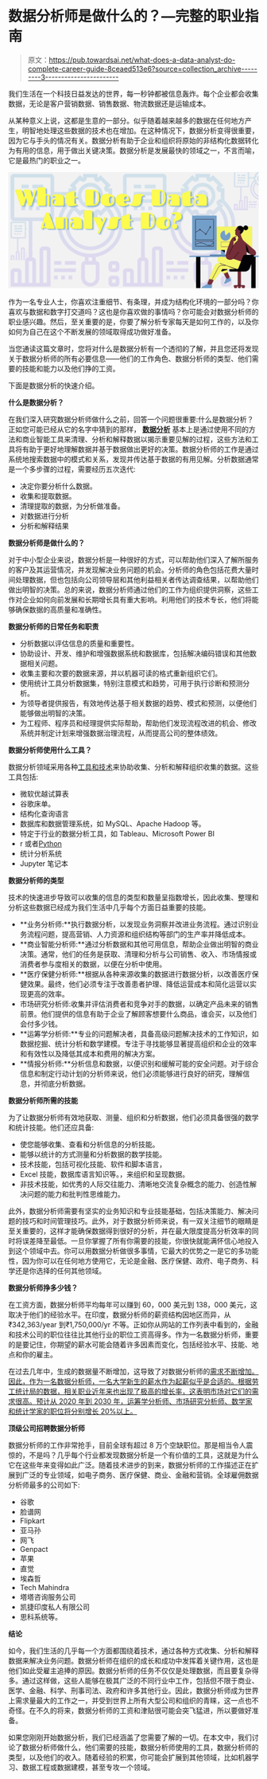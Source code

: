 # 数据分析师是做什么的？—完整的职业指南

> 原文：<https://pub.towardsai.net/what-does-a-data-analyst-do-complete-career-guide-8ceaed513e6?source=collection_archive---------3----------------------->

我们生活在一个科技日益发达的世界，每一秒钟都被信息轰炸。每个企业都会收集数据，无论是客户营销数据、销售数据、物流数据还是运输成本。

从某种意义上说，这都是生意的一部分。似乎随着越来越多的数据在任何地方产生，明智地处理这些数据的技术也在增加。在这种情况下，数据分析变得很重要，因为它与手头的情况有关。数据分析有助于企业和组织将原始的非结构化数据转化为有用的信息，用于做出关键决策。数据分析是发展最快的领域之一，不言而喻，它是最热门的职业之一。

![](img/8140211da28e2bd4009b6053fceb57a4.png)

作为一名专业人士，你喜欢注重细节、有条理，并成为结构化环境的一部分吗？你喜欢与数据和数字打交道吗？这也是你喜欢做的事情吗？你可能会对数据分析师的职业感兴趣。然后，至关重要的是，你要了解分析专家每天是如何工作的，以及你如何为自己在这个不断发展的领域取得成功做好准备。

当您通读这篇文章时，您将对什么是数据分析有一个透彻的了解，并且您还将发现关于数据分析师的所有必要信息——他们的工作角色、数据分析师的类型、他们需要的技能和能力以及他们挣的工资。

下面是数据分析的快速介绍。

**什么是数据分析？**

在我们深入研究数据分析师做什么之前，回答一个问题很重要:什么是数据分析？正如您可能已经从它的名字中猜到的那样， [**数据分析**](https://www.interviewbit.com/data-analyst-interview-questions/) 基本上是通过使用不同的方法和商业智能工具来清理、分析和解释数据以揭示重要见解的过程，这些方法和工具将有助于更好地理解数据并基于数据做出更好的决策。数据分析师的工作是通过系统地搜索数据中的模式和关系，发现并传达基于数据的有用见解。分析数据通常是一个多步骤的过程，需要经历五次迭代:

*   决定你要分析什么数据。
*   收集和提取数据。
*   清理提取的数据，为分析做准备。
*   对数据进行分析
*   分析和解释结果

**数据分析师是做什么的？**

对于中小型企业来说，数据分析是一种很好的方式，可以帮助他们深入了解所服务的客户及其运营情况，并发现解决业务问题的机会。分析师的角色包括花费大量时间处理数据，但也包括向公司领导层和其他利益相关者传达调查结果，以帮助他们做出明智的决策。总的来说，数据分析师通过他们的工作为组织提供洞察，这些工作对企业如何向前发展和长期增长具有重大影响。利用他们的技术专长，他们将能够确保数据的高质量和准确性。

**数据分析师的日常任务和职责**

*   分析数据以评估信息的质量和重要性。
*   协助设计、开发、维护和增强数据系统和数据库，包括解决编码错误和其他数据相关问题。
*   收集主要和次要的数据来源，并以机器可读的格式重新组织它们。
*   使用统计工具分析数据集，特别注意模式和趋势，可用于执行诊断和预测分析。
*   为领导者提供报告，有效地传达基于相关数据的趋势、模式和预测，以便他们能够做出明智的决策。
*   为工程师、程序员和经理提供实际帮助，帮助他们发现流程改进的机会、修改系统并制定计划来增强数据治理流程，从而提高公司的整体绩效。

**数据分析师使用什么工具？**

数据分析领域采用各种[工具和技术](https://www.spiceworks.com/tech/big-data/articles/data-analysis-tools/)来协助收集、分析和解释组织收集的数据。这些工具包括:

*   微软优越试算表
*   谷歌床单。
*   结构化查询语言
*   数据库和数据管理系统，如 MySQL、Apache Hadoop 等。
*   特定于行业的数据分析工具，如 Tableau、Microsoft Power BI
*   r 或者[Python](https://www.scaler.com/topics/python/)
*   统计分析系统
*   Jupyter 笔记本

**数据分析师的类型**

技术的快速进步导致可以收集的信息的类型和数量呈指数增长，因此收集、整理和分析这些数据已经成为我们生活中几乎每个方面日益重要的技能。

*   **业务分析师:**执行数据分析，以发现业务洞察并改进业务流程。通过识别业务流程问题，提高营销、人力资源和组织结构等部门的生产率并降低成本。
*   **商业智能分析师:**通过分析数据和其他可用信息，帮助企业做出明智的商业决策。通常，他们的任务是获取、清理和分析与公司销售、收入、市场情报或消费者参与度相关的数据，以便在分析中使用。
*   **医疗保健分析师:**根据从各种来源收集的数据进行数据分析，以改善医疗保健效果。最终，他们必须专注于改善患者护理、降低运营成本和简化运营以实现更高的效率。
*   市场研究分析师:收集并评估消费者和竞争对手的数据，以确定产品未来的销售前景。他们提供的信息有助于企业了解顾客想要什么商品，谁会买，以及他们会付多少钱。
*   **运筹学分析师:**专业的问题解决者，具备高级问题解决技术的工作知识，如数据挖掘、统计分析和数学建模。专注于寻找能够显著提高组织和企业的效率和有效性以及降低其成本和费用的解决方案。
*   **情报分析师:**分析信息和数据，以便识别和缓解可能的安全问题。对于综合信息和制定行动计划的分析师来说，他们必须能够进行良好的研究，理解信息，并彻底分析数据。

**数据分析师所需的技能**

为了让数据分析师有效地获取、测量、组织和分析数据，他们必须具备很强的数学和统计技能。他们还应具备:

*   使您能够收集、查看和分析信息的分析技能。
*   能够以统计的方式测量和分析数据的数学技能。
*   技术技能，包括可视化技能、软件和脚本语言，
*   Excel 技能，数据库语言知识等。，来组织和呈现数据。
*   非技术技能，如优秀的人际交往能力、清晰地交流复杂概念的能力、创造性解决问题的能力和批判性思维能力。

此外，数据分析师需要有坚实的业务知识和专业技能基础，包括决策能力、解决问题的技巧和时间管理技巧。此外，对于数据分析师来说，有一双关注细节的眼睛是至关重要的，这样才能确保数据得到很好的分析，并在最大限度提高分析效率的同时将误差降至最低。一旦你掌握了所有你需要的技能，你很快就能满怀信心地投入到这个领域中去。你可以用数据分析做很多事情，它最大的优势之一是它的多功能性，因为你可以在任何地方使用它，无论是金融、医疗保健、政府、电子商务、科学还是你选择的任何其他领域。

**数据分析师挣多少钱？**

在工资方面，数据分析师平均每年可以赚到 60，000 美元到 138，000 美元，这取决于他们的经验水平。在印度，数据分析师的薪资结构因地区而异，从₹342,363/year 到₹1,750,000/yr 不等。正如你从网站的工作列表中看到的，金融和技术公司的职位往往比其他行业的职位工资高得多。作为一名数据分析师，重要的是要记住，你期望的薪水可能会随着许多因素而变化，包括经验水平、技能、地点和你的雇主。

在过去几年中，生成的数据量不断增加，这导致了对数据分析师的[需求不断增加。因此，作为一名数据分析师，一名大学新生的薪水作为起薪似乎是合适的。根据劳工统计局的数据，相关职业近年来也出现了极高的增长率，这表明市场对它们的需求很高。预计从 2020 年到 2030 年，运筹学分析师、市场研究分析师、数学家和统计学家的职位将分别增长 20%以上。](https://timesofindia.indiatimes.com/blogs/voices/the-growing-demand-for-data-fluency-in-workplaces/)

**顶级公司招聘数据分析师**

数据分析师的工作非常抢手，目前全球有超过 8 万个空缺职位。那是相当令人震惊的，不是吗？几乎每个行业都发现数据分析是一个有价值的工具，这就是为什么它在这些年来变得如此广泛。随着技术进步的到来，数据分析师的工作描述正在扩展到广泛的专业领域，如电子商务、医疗保健、商业、金融和营销。全球雇佣数据分析师最多的公司如下:

*   谷歌
*   脸谱网
*   Flipkart
*   亚马孙
*   网飞
*   Genpact
*   苹果
*   直觉
*   埃森哲
*   Tech Mahindra
*   塔塔咨询服务公司
*   凯捷印度私人有限公司
*   思科系统等。

**结论**

如今，我们生活的几乎每一个方面都围绕着技术，通过各种方式收集、分析和解释数据来解决业务问题。数据分析师在组织的成长和成功中发挥着关键作用，这也是他们如此受雇主追捧的原因。数据分析师的任务不仅仅是处理数据，而且要复杂得多。通过这样做，这些人能够在极其广泛的不同行业中工作，包括但不限于商业、医学、金融、科学、刑事司法、政府和许多其他行业。因此，数据分析师成为世界上需求量最大的工作之一，并受到世界上所有大型公司和组织的青睐，这一点也不奇怪。在不久的将来，数据分析师的工资和津贴很可能会突飞猛进，所以要做好准备。

如果您刚刚开始数据分析，我们已经涵盖了您需要了解的一切。在本文中，我们讨论了数据分析师做什么，他们需要的技能，数据分析师使用的工具，数据分析师的类型，以及他们的收入。随着经验的积累，你可能会扩展到其他领域，比如机器学习、数据工程或数据建模，甚至专攻一个领域。